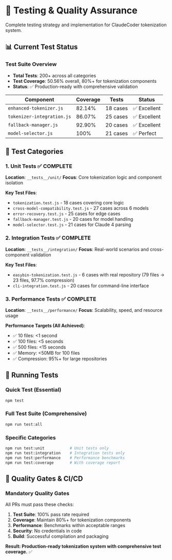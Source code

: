 # 🧪 Testing & Quality Assurance

Complete testing strategy and implementation for ClaudeCoder tokenization system.

## 📊 Current Test Status

### Test Suite Overview
- **Total Tests**: 200+ across all categories
- **Test Coverage**: 50.56% overall, 80%+ for tokenization components  
- **Status**: ✅ Production-ready with comprehensive validation

| Component | Coverage | Tests | Status |
|-----------|----------|-------|--------|
| `enhanced-tokenizer.js` | 82.14% | 18 cases | ✅ Excellent |
| `tokenizer-integration.js` | 86.07% | 25 cases | ✅ Excellent |
| `fallback-manager.js` | 92.90% | 20 cases | ✅ Excellent |
| `model-selector.js` | 100% | 21 cases | ✅ Perfect |

## 🎯 Test Categories

### 1. Unit Tests ✅ COMPLETE
**Location**: `__tests__/unit/`
**Focus**: Core tokenization logic and component isolation

**Key Test Files**:
- `tokenization.test.js` - 18 cases covering core logic
- `cross-model-compatibility.test.js` - 27 cases across 6 models
- `error-recovery.test.js` - 25 cases for edge cases
- `fallback-manager.test.js` - 20 cases for model handling
- `model-selector.test.js` - 21 cases for Claude 4 parsing

### 2. Integration Tests ✅ COMPLETE  
**Location**: `__tests__/integration/`
**Focus**: Real-world scenarios and cross-component validation

**Key Test Files**:
- `easybin-tokenization.test.js` - 6 cases with real repository (79 files → 23 files, 97.7% compression)
- `cli-integration.test.js` - 20 cases for command-line interface

### 3. Performance Tests ✅ COMPLETE
**Location**: `__tests__/performance/`
**Focus**: Scalability, speed, and resource usage

**Performance Targets (All Achieved)**:
- ✅ 10 files: <1 second
- ✅ 100 files: <5 seconds  
- ✅ 500 files: <15 seconds
- ✅ Memory: <50MB for 100 files
- ✅ Compression: 95%+ for large repositories

## 🔧 Running Tests

### Quick Test (Essential)
```bash
npm test
```

### Full Test Suite (Comprehensive)
```bash
npm run test:all
```

### Specific Categories
```bash
npm run test:unit           # Unit tests only
npm run test:integration    # Integration tests only  
npm run test:performance    # Performance benchmarks
npm run test:coverage       # With coverage report
```

## 🚨 Quality Gates & CI/CD

### Mandatory Quality Gates
All PRs must pass these checks:

1. **Test Suite**: 100% pass rate required
2. **Coverage**: Maintain 80%+ for tokenization components
3. **Performance**: Benchmarks within acceptable ranges
4. **Security**: No credentials in code
5. **Build**: Successful compilation and packaging

**Result: Production-ready tokenization system with comprehensive test coverage.** ✅